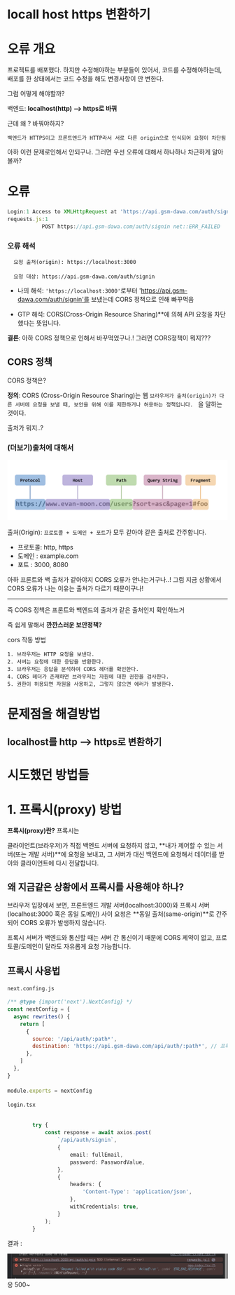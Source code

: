 # locall host https 변환하기

# 오류 개요
프로젝트를 배포했다. 하지만 수정해야하는 부분들이 있어서, 코드를 수정해야하는데, 배포를 한 상태에서는 코드 수정을 해도 변경사항이 안 변한다.

그럼 어떻게 해야할까?

백엔드: **localhost(http) --> https로 바꿔** 

근데 왜 ? 바꿔야하지?

    백엔드가 HTTPS이고 프론트엔드가 HTTP라서 서로 다른 origin으로 인식되어 요청이 차단됨

아하 이런 문제로인해서 안되구나.
그러면 우선 오류에 대해서 하나하나 차근하게 알아볼까?

# 오류 

```typescript
Login:1 Access to XMLHttpRequest at 'https://api.gsm-dawa.com/auth/signin' from origin 'https://localhost:3000' has been blocked by CORS policy: Response to preflight request doesn't pass access control check: No 'Access-Control-Allow-Origin' header is present on the requested resource.이 오류 이해하기
requests.js:1 
           POST https://api.gsm-dawa.com/auth/signin net::ERR_FAILED
```

### 오류 해석

      요청 출처(origin): https://localhost:3000

      요청 대상: https://api.gsm-dawa.com/auth/signin

+ 나의 해석: `'https://localhost:3000'`로부터  'https://api.gsm-dawa.com/auth/signin'를 보냈는데 CORS 정책으로 인해 빠꾸먹음

+ GTP 해석: CORS(Cross-Origin Resource Sharing)**에 의해 API 요청을 차단했다는 뜻입니다.

**결론**: 아하 CORS 정책으로 인해서 바꾸먹었구나.! 
그러면 CORS정책이 뭐지???

## CORS 정책

CORS 정책은?

**정의**: CORS (Cross-Origin Resource Sharing)는 웹 `브라우저가 출처(origin)가 다른 서버에 요청을 보낼 때, 보안을 위해 이를 제한하거나 허용하는 정책입니다. ` 을 말하는것이다. 

출처가 뭐지..?

### (더보기)출처에 대해서

![alt text](image.png)

출처(Origin): `프로토콜 + 도메인 + 포트`가 모두 같아야 같은 출처로 간주합니다.
+  프로토콜: http, https
+ 도메인 :  example.com
+ 포트 : 3000, 8080

아하 프론트와 백 출처가 같아야지 CORS 오류가 안나는거구나..!
그럼 지금 상황에서 CORS 오류가 나는 이유는 출처가 다르기 때문이구나!
***

즉 CORS 정책은 프론트와 백엔드의 출처가 같은 출처인지 확인하느거

즉 쉽게 말해서 **깐깐스러운 보안정책?**




cors 작동 방법


    1. 브라우저는 HTTP 요청을 보낸다.
    2. 서버는 요청에 대한 응답을 반환한다.
    3. 브라우저는 응답을 분석하여 CORS 헤더를 확인한다.
    4. CORS 헤더가 존재하면 브라우저는 자원에 대한 권한을 검사한다.
    5. 권한이 허용되면 자원을 사용하고, 그렇지 않으면 에러가 발생한다.




# 문제점을 해결방법


## localhost를 http --> https로 변환하기



# 시도했던 방법들

# 1. 프록시(proxy) 방법

**프록시(proxy)란?**
프록시는 

클라이언트(브라우저)가 직접 백엔드 서버에 요청하지 않고, **내가 제어할 수 있는 서버(또는 개발 서버)**에 요청을 보내고, 그 서버가 대신 백엔드에 요청해서 데이터를 받아와 클라이언트에 다시 전달합니다.

## 왜 지금같은 상황에서 프록시를 사용해야 하나?
브라우저 입장에서 보면, 프론트엔드 개발 서버(localhost:3000)와 프록시 서버(localhost:3000 혹은 동일 도메인) 사이 요청은 **동일 출처(same-origin)**로 간주되어 CORS 오류가 발생하지 않습니다.

프록시 서버가 백엔드와 통신할 때는 서버 간 통신이기 때문에 CORS 제약이 없고, 프로토콜/도메인이 달라도 자유롭게 요청 가능합니다.


## 프록시 사용법 

`next.confing.js`
```js
/** @type {import('next').NextConfig} */
const nextConfig = {
  async rewrites() {
    return [
      {
        source: '/api/auth/:path*',
        destination: 'https://api.gsm-dawa.com/api/auth/:path*', // 프록시 대상
      },
    ]
  },
}

module.exports = nextConfig

```
`login.tsx`

```ts

        try {
            const response = await axios.post(
                `/api/auth/signin`,
                {
                    email: fullEmail,
                    password: PasswordValue,
                },
                {
                    headers: {
                        'Content-Type': 'application/json',
                    },
                    withCredentials: true,
                }
            );
        }
```


결과 : 

![alt text](image-1.png)
응 500~